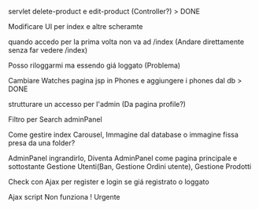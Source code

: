servlet delete-product e edit-product (Controller?) > DONE

Modificare UI per index e altre scheramte

quando accedo per la prima volta non va ad /index (Andare direttamente senza far vedere /index)

Posso riloggarmi ma essendo giá loggato (Problema)

Cambiare Watches pagina jsp in Phones e aggiungere i phones dal db > DONE

strutturare un accesso per l'admin (Da pagina profile?)

Filtro per Search adminPanel

Come gestire index Carousel, Immagine dal database o immagine fissa presa da una folder?

AdminPanel ingrandirlo, Diventa AdminPanel come pagina principale e sottostante Gestione Utenti(Ban, Gestione Ordini utente), Gestione Prodotti

Check con Ajax per register e login se giá registrato o loggato

Ajax script Non funziona ! Urgente